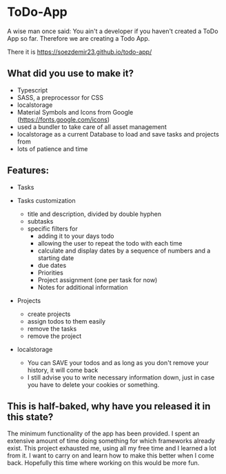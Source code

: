 # ToDo-App
A wise man once said:
You ain't a developer if you haven't created a ToDo App so far.
Therefore we are creating a Todo App.


There it is
https://soezdemir23.github.io/todo-app/

## What did you use to make it?
+ Typescript
+ SASS, a preprocessor for CSS
+ localstorage
+ Material Symbols and Icons from Google (https://fonts.google.com/icons)
+ used a bundler to take care of all asset management
+ localstorage as a current Database to load and save tasks and projects from
+ lots of patience and time


## Features:
+ Tasks
+ Tasks customization
    + title and description, divided by double hyphen
    + subtasks
    + specific filters for 
        + adding it to your days todo
        + allowing the user to repeat the todo with each time
        + calculate and display dates by a sequence of numbers and a starting date
        + due dates
        + Priorities
        + Project assignment (one per task for now)
        + Notes for additional information
+ Projects
    + create projects
    + assign todos to them easily
    + remove the tasks
    + remove the project

+ localstorage
    + You can SAVE your todos and as long as you don't remove your history, it will come back
    + I still advise you to write necessary information down, just in case you have to delete your cookies or something.

## This is half-baked, why have you released it in this state?


The minimum functionality of the app has been provided. I spent an extensive amount of time doing something for which frameworks already exist. This project exhausted me, using all my free time and I learned a lot from it. I want to carry on and learn how to make this better when I come back. Hopefully this time where working on this would be more fun.